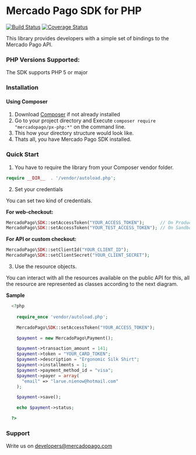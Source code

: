 # Mercado Pago SDK for PHP

[![Build Status](https://travis-ci.org/imasson/px-php.png)](https://travis-ci.org/imasson/px-php)
[![Coverage Status](https://coveralls.io/repos/github/imasson/px-php/badge.svg?branch=feature-ci-configuration-restclient)](https://coveralls.io/github/imasson/px-php?branch=feature-ci-configuration-restclient)

This library provides developers with a simple set of bindings to the Mercado Pago API.

### PHP Versions Supported:

The SDK supports PHP 5 or major

### Installation 

#### Using Composer

1. Download [Composer](https://getcomposer.org/download/) if not already installed
2. Go to your project directory and Execute `composer require "mercadopago/px-php:*"` on the command line.
3. This how your directory structure would look like.
4. Thats all, you have Mercado Pago SDK installed.

### Quick Start 

1. You have to require the library from your Composer vendor folder.

  ```php
  require __DIR__  . '/vendor/autoload.php';
  ```

2. Set your credentials

  You can set two kind of credentials.

  **For web-checkout:**
  ```php
  MercadoPago\SDK::setAccessToken("YOUR_ACCESS_TOKEN");      // On Production
  MercadoPago\SDK::setAccessToken("YOUR_TEST_ACCESS_TOKEN"); // On Sandbox
  ```

  **For API or custom checkout:**
  ```php
  MercadoPago\SDK::setClientId("YOUR_CLIENT_ID");
  MercadoPago\SDK::setClientSecret("YOUR_CLIENT_SECRET");
  ```
  
3. Use the resource objects.

  You can interact with all the resources available on the public API for this, all the resource are represented as classes according to the next diagram.
  
  **Sample**
  
```php
  <?php
  
    require_once 'vendor/autoload.php';

    MercadoPago\SDK::setAccessToken("YOUR_ACCESS_TOKEN");

    $payment = new MercadoPago\Payment();

    $payment->transaction_amount = 141;
    $payment->token = "YOUR_CARD_TOKEN";
    $payment->description = "Ergonomic Silk Shirt";
    $payment->installments = 1;
    $payment->payment_method_id = "visa";
    $payment->payer = array(
      "email" => "larue.nienow@hotmail.com"
    );

    $payment->save();

    echo $payment->status;

  ?>
```
  
### Support 

Write us on developers@mercadopago.com
